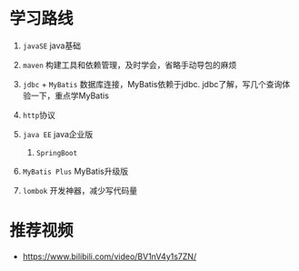 # 学习路线

1. `javaSE` java基础

2. `maven` 构建工具和依赖管理，及时学会，省略手动导包的麻烦

3. `jdbc` + `MyBatis` 数据库连接，MyBatis依赖于jdbc. jdbc了解，写几个查询体验一下，重点学MyBatis

4. `http`协议

5. `java EE` java企业版

   1. `SpringBoot` 

6. `MyBatis Plus` MyBatis升级版

7. `lombok` 开发神器，减少写代码量

# 推荐视频
* https://www.bilibili.com/video/BV1nV4y1s7ZN/

   

   

   
